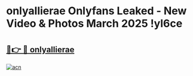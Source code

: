 # onlyallierae Onlyfans Leaked - New Video & Photos March 2025 !yl6ce

# <h2><a href="https://67brd1.iuczelnia.edu.pl?title=onlyallierae&ref=yl6ce">🔗👉 🔴 onlyallierae</a></h2>

[![acn](https://github.com/user-attachments/assets/0f9c940e-d8b0-45ae-aac7-cd30a18b3e1c)](https://67brd1.iuczelnia.edu.pl?title=onlyallierae&ref=yl6ce)

